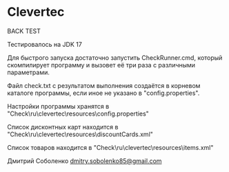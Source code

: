 # Clevertec
BACK TEST

Тестировалось на JDK 17

Для быстрого запуска достаточно запустить CheckRunner.cmd, который скомпилирует программу и вызовет её три раза с различными параметрами.
 
Файл check.txt с результатом выполнения создаётся в корневом каталоге программы, если иное не указано в "config.properties".

Настройки программы хранятся в "Check\ru\clevertec\resources\config.properties"

Список дисконтных карт находится в "Check\ru\clevertec\resources\discountCards.xml"

Список товаров находится в "Check\ru\clevertec\resources\items.xml"

Дмитрий Соболенко
dmitry.sobolenko85@gmail.com
